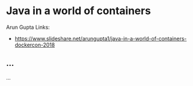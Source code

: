 # Java in a world of containers

Arun Gupta
Links:
* https://www.slideshare.net/arungupta1/java-in-a-world-of-containers-dockercon-2018

## ...
...
